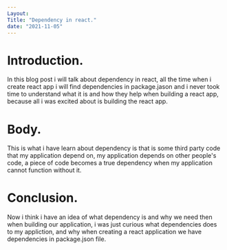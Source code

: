 ```yaml
---
Layout: 
Title: "Dependency in react."
date: "2021-11-05"
---
```


# Introduction.

In this blog post i will talk about dependency in react, all the time when i create react app i will find dependencies in package.jason and i never took time to understand what it is and how they help when building a react app, because all i was excited about is building the react app.   

# Body.

This is what i have learn about dependency is that is some third party code that my application depend on, my application depends on other people's code, a piece of code becomes a true dependency when my application cannot function without it.


# Conclusion.

Now i think i have an idea of what dependency is and why we need then when building our application, i was just curious what dependencies does to my appliction, and why when creating a react application we have dependencies in package.json file.